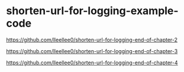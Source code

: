 # shorten-url-for-logging-example-code

https://github.com/lleellee0/shorten-url-for-logging-end-of-chapter-2


https://github.com/lleellee0/shorten-url-for-logging-end-of-chapter-3


https://github.com/lleellee0/shorten-url-for-logging-end-of-chapter-4
